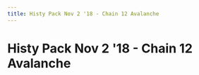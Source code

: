 ```yaml
---
title: Histy Pack Nov 2 '18 - Chain 12 Avalanche
---
```

<ClientOnly><AssetLoader :reloadOnce="true" />
# Histy Pack Nov 2 '18 - Chain 12 Avalanche

<GameSlides :jsonFileToLoad="'playermade/histy_nov2/chain12_avalanche.json'" :useRandomSeed="false" :useManualData="false" :replay="true"></GameSlides>

</ClientOnly>
